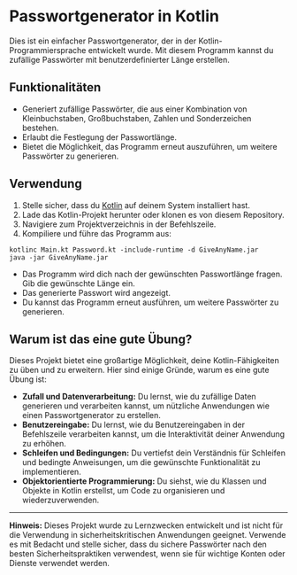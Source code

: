 # Passwortgenerator in Kotlin

Dies ist ein einfacher Passwortgenerator, der in der Kotlin-Programmiersprache entwickelt wurde. Mit diesem Programm kannst du zufällige Passwörter mit benutzerdefinierter Länge erstellen.

## Funktionalitäten

- Generiert zufällige Passwörter, die aus einer Kombination von Kleinbuchstaben, Großbuchstaben, Zahlen und Sonderzeichen bestehen.
- Erlaubt die Festlegung der Passwortlänge.
- Bietet die Möglichkeit, das Programm erneut auszuführen, um weitere Passwörter zu generieren.

## Verwendung

1. Stelle sicher, dass du [Kotlin](https://kotlinlang.org/) auf deinem System installiert hast.
2. Lade das Kotlin-Projekt herunter oder klonen es von diesem Repository.
3. Navigiere zum Projektverzeichnis in der Befehlszeile.
4. Kompiliere und führe das Programm aus:

```shell
kotlinc Main.kt Password.kt -include-runtime -d GiveAnyName.jar
java -jar GiveAnyName.jar

```

- Das Programm wird dich nach der gewünschten Passwortlänge fragen. Gib die gewünschte Länge ein.
- Das generierte Passwort wird angezeigt.
- Du kannst das Programm erneut ausführen, um weitere Passwörter zu generieren.

## Warum ist das eine gute Übung?

Dieses Projekt bietet eine großartige Möglichkeit, deine Kotlin-Fähigkeiten zu üben und zu erweitern. Hier sind einige Gründe, warum es eine gute Übung ist:

- **Zufall und Datenverarbeitung:** Du lernst, wie du zufällige Daten generieren und verarbeiten kannst, um nützliche Anwendungen wie einen Passwortgenerator zu erstellen.
- **Benutzereingabe:** Du lernst, wie du Benutzereingaben in der Befehlszeile verarbeiten kannst, um die Interaktivität deiner Anwendung zu erhöhen.
- **Schleifen und Bedingungen:** Du vertiefst dein Verständnis für Schleifen und bedingte Anweisungen, um die gewünschte Funktionalität zu implementieren.
- **Objektorientierte Programmierung:** Du siehst, wie du Klassen und Objekte in Kotlin erstellst, um Code zu organisieren und wiederzuverwenden.

---

**Hinweis:** Dieses Projekt wurde zu Lernzwecken entwickelt und ist nicht für die Verwendung in sicherheitskritischen Anwendungen geeignet. Verwende es mit Bedacht und stelle sicher, dass du sichere Passwörter nach den besten Sicherheitspraktiken verwendest, wenn sie für wichtige Konten oder Dienste verwendet werden.
